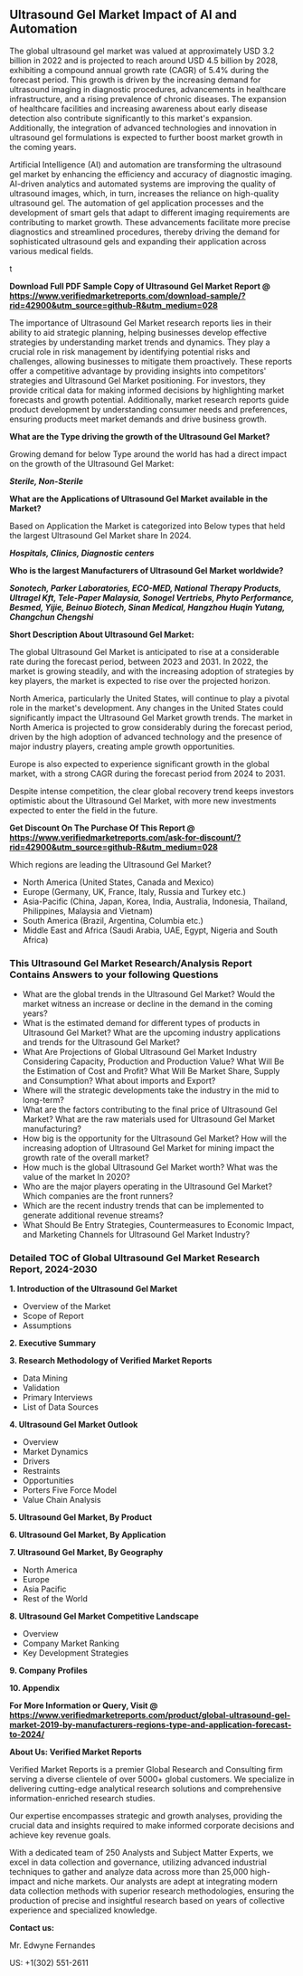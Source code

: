 <h2>Ultrasound Gel Market Impact of AI and Automation</h2><p>The global ultrasound gel market was valued at approximately USD 3.2 billion in 2022 and is projected to reach around USD 4.5 billion by 2028, exhibiting a compound annual growth rate (CAGR) of 5.4% during the forecast period. This growth is driven by the increasing demand for ultrasound imaging in diagnostic procedures, advancements in healthcare infrastructure, and a rising prevalence of chronic diseases. The expansion of healthcare facilities and increasing awareness about early disease detection also contribute significantly to this market's expansion. Additionally, the integration of advanced technologies and innovation in ultrasound gel formulations is expected to further boost market growth in the coming years.</p><p>Artificial Intelligence (AI) and automation are transforming the ultrasound gel market by enhancing the efficiency and accuracy of diagnostic imaging. AI-driven analytics and automated systems are improving the quality of ultrasound images, which, in turn, increases the reliance on high-quality ultrasound gel. The automation of gel application processes and the development of smart gels that adapt to different imaging requirements are contributing to market growth. These advancements facilitate more precise diagnostics and streamlined procedures, thereby driving the demand for sophisticated ultrasound gels and expanding their application across various medical fields.</p>t</p><p id="" class=""><strong>Download Full PDF Sample Copy of Ultrasound Gel Market Report @ <a href="https://www.verifiedmarketreports.com/download-sample/?rid=42900&utm_source=github-R&utm_medium=028" target="_blank">https://www.verifiedmarketreports.com/download-sample/?rid=42900&utm_source=github-R&utm_medium=028</a></strong></p><p>The importance of&nbsp;Ultrasound Gel Market research reports lies in their ability to aid strategic planning, helping businesses develop effective strategies by understanding market trends and dynamics. They play a crucial role in risk management by identifying potential risks and challenges, allowing businesses to mitigate them proactively. These reports offer a competitive advantage by providing insights into competitors' strategies and Ultrasound Gel Market positioning. For investors, they provide critical data for making informed decisions by highlighting market forecasts and growth potential. Additionally, market research reports guide product development by understanding consumer needs and preferences, ensuring products meet market demands and drive business growth.</p><p><strong>What are the&nbsp;Type driving the growth of the Ultrasound Gel Market?</strong></p><p id="" class="">Growing demand for below Type around the world has had a direct impact on the growth of the Ultrasound Gel Market:</p><em><strong>Sterile, Non-Sterile</strong></em></p><strong>What are the&nbsp;Applications&nbsp;of Ultrasound Gel Market available in the Market?</strong></p><p id="" class="">Based on Application the Market is categorized into Below types that held the largest Ultrasound Gel Market share In 2024.</p><em><strong>Hospitals, Clinics, Diagnostic centers</strong></em></p><strong>Who is the largest Manufacturers of Ultrasound Gel Market worldwide?</strong></p><p><em><strong>Sonotech, Parker Laboratories, ECO-MED, National Therapy Products, Ultragel Kft, Tele-Paper Malaysia, Sonogel Vertriebs, Phyto Performance, Besmed, Yijie, Beinuo Biotech, Sinan Medical, Hangzhou Huqin Yutang, Changchun Chengshi</strong></em></p><p id="" class=""><strong>Short Description About Ultrasound Gel Market:</strong></p><p>The global Ultrasound Gel Market is anticipated to rise at a considerable rate during the forecast period, between 2023 and 2031. In 2022, the market is growing steadily, and with the increasing adoption of strategies by key players, the market is expected to rise over the projected horizon.</p><p>North America, particularly the United States, will continue to play a pivotal role in the market's development. Any changes in the United States could significantly impact the Ultrasound Gel Market growth trends. The market in North America is projected to grow considerably during the forecast period, driven by the high adoption of advanced technology and the presence of major industry players, creating ample growth opportunities.</p><p>Europe is also expected to experience significant growth in the global market, with a strong CAGR during the forecast period from 2024 to 2031.</p><p>Despite intense competition, the clear global recovery trend keeps investors optimistic about the Ultrasound Gel Market, with more new investments expected to enter the field in the future.</p><p id="" class=""><strong>Get Discount On The Purchase Of This Report @ <a href="https://www.verifiedmarketreports.com/ask-for-discount/?rid=42900&utm_source=github-R&utm_medium=028" target="_blank">https://www.verifiedmarketreports.com/ask-for-discount/?rid=42900&utm_source=github-R&utm_medium=028</a></strong></p>Which regions are leading the Ultrasound Gel Market?</p><ul><li>North America (United States, Canada and Mexico)</li><li>Europe (Germany, UK, France, Italy, Russia and Turkey etc.)</li><li>Asia-Pacific (China, Japan, Korea, India, Australia, Indonesia, Thailand, Philippines, Malaysia and Vietnam)</li><li>South America (Brazil, Argentina, Columbia etc.)</li><li>Middle East and Africa (Saudi Arabia, UAE, Egypt, Nigeria and South Africa)</li></ul><h3 id="" class="">This Ultrasound Gel Market Research/Analysis Report Contains Answers to your following Questions</h3><ul><li>What are the global trends in the Ultrasound Gel Market? Would the market witness an increase or decline in the demand in the coming years?</li><li>What is the estimated demand for different types of products in Ultrasound Gel Market? What are the upcoming industry applications and trends for the Ultrasound Gel Market?</li><li>What Are Projections of Global Ultrasound Gel Market Industry Considering Capacity, Production and Production Value? What Will Be the Estimation of Cost and Profit? What Will Be Market Share, Supply and Consumption? What about imports and Export?</li><li>Where will the strategic developments take the industry in the mid to long-term?</li><li>What are the factors contributing to the final price of Ultrasound Gel Market? What are the raw materials used for Ultrasound Gel Market manufacturing?</li><li>How big is the opportunity for the Ultrasound Gel Market? How will the increasing adoption of Ultrasound Gel Market for mining impact the growth rate of the overall market?</li><li>How much is the global Ultrasound Gel Market worth? What was the value of the market In 2020?</li><li>Who are the major players operating in the Ultrasound Gel Market? Which companies are the front runners?</li><li>Which are the recent industry trends that can be implemented to generate additional revenue streams?</li><li>What Should Be Entry Strategies, Countermeasures to Economic Impact, and Marketing Channels for Ultrasound Gel Market Industry?</li></ul><h3 id="" class="">Detailed TOC of Global Ultrasound Gel Market Research Report, 2024-2030</h3><p id="" class=""><strong>1. Introduction of the Ultrasound Gel Market</strong></p><ul><li>Overview of the Market</li><li>Scope of Report</li><li>Assumptions</li></ul><p id="" class=""><strong>2. Executive Summary</strong></p><p id="" class=""><strong>3. Research Methodology of Verified Market Reports</strong></p><ul><li>Data Mining</li><li>Validation</li><li>Primary Interviews</li><li>List of Data Sources</li></ul><p id="" class=""><strong>4. Ultrasound Gel Market Outlook</strong></p><ul><li>Overview</li><li>Market Dynamics</li><li>Drivers</li><li>Restraints</li><li>Opportunities</li><li>Porters Five Force Model</li><li>Value Chain Analysis</li></ul><p id="" class=""><strong>5. Ultrasound Gel Market, By Product</strong></p><p id="" class=""><strong>6. Ultrasound Gel Market, By Application</strong></p><p id="" class=""><strong>7. Ultrasound Gel Market, By Geography</strong></p><ul><li>North America</li><li>Europe</li><li>Asia Pacific</li><li>Rest of the World</li></ul><p id="" class=""><strong>8. Ultrasound Gel Market Competitive Landscape</strong></p><ul><li>Overview</li><li>Company Market Ranking</li><li>Key Development Strategies</li></ul><p id="" class=""><strong>9. Company Profiles</strong></p><p id="" class=""><strong>10. Appendix</strong></p><p id="" class=""><strong>For More Information or Query, Visit @ <a href="https://www.verifiedmarketreports.com/product/global-ultrasound-gel-market-2019-by-manufacturers-regions-type-and-application-forecast-to-2024/" target="_blank">https://www.verifiedmarketreports.com/product/global-ultrasound-gel-market-2019-by-manufacturers-regions-type-and-application-forecast-to-2024/</a></strong></p><p id="" class=""><strong>About Us: Verified Market Reports</strong></p><p id="" class="">Verified Market Reports is a premier Global Research and Consulting firm serving a diverse clientele of over 5000+ global customers. We specialize in delivering cutting-edge analytical research solutions and comprehensive information-enriched research studies.</p><p id="" class="">Our expertise encompasses strategic and growth analyses, providing the crucial data and insights required to make informed corporate decisions and achieve key revenue goals.</p><p id="" class="">With a dedicated team of 250 Analysts and Subject Matter Experts, we excel in data collection and governance, utilizing advanced industrial techniques to gather and analyze data across more than 25,000 high-impact and niche markets. Our analysts are adept at integrating modern data collection methods with superior research methodologies, ensuring the production of precise and insightful research based on years of collective experience and specialized knowledge.</p><p id="" class=""><strong>Contact us:</strong></p><p id="" class="">Mr. Edwyne Fernandes</p><p id="" class="">US: +1(302) 551-2611</p>